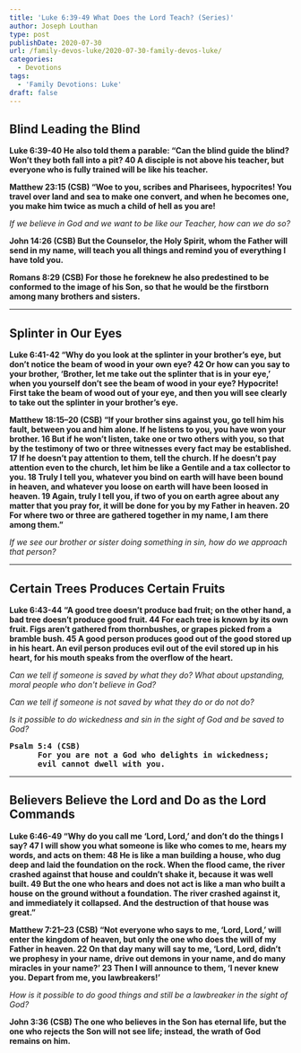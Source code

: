 ```yaml
---
title: 'Luke 6:39-49 What Does the Lord Teach? (Series)'
author: Joseph Louthan
type: post
publishDate: 2020-07-30
url: /family-devos-luke/2020-07-30-family-devos-luke/
categories:
  - Devotions
tags:
  - 'Family Devotions: Luke'
draft: false
---
```


## Blind Leading the Blind

**Luke 6:39-40 He also told them a parable: “Can the blind guide the blind? Won’t they both fall into a pit? 40 A disciple is not above his teacher, but everyone who is fully trained will be like his teacher.**

**Matthew 23:15 (CSB) “Woe to you, scribes and Pharisees, hypocrites! You travel over land and sea to make one convert, and when he becomes one, you make him twice as much a child of hell as you are!**

*If we believe in God and we want to be like our Teacher, how can we do so?*

**John 14:26 (CSB) But the Counselor, the Holy Spirit, whom the Father will send in my name, will teach you all things and remind you of everything I have told you.**

**Romans 8:29 (CSB) For those he foreknew he also predestined to be conformed to the image of his Son, so that he would be the firstborn among many brothers and sisters.**

------

## Splinter in Our Eyes

**Luke 6:41-42 “Why do you look at the splinter in your brother’s eye, but don’t notice the beam of wood in your own eye? 42 Or how can you say to your brother, ‘Brother, let me take out the splinter that is in your eye,’ when you yourself don’t see the beam of wood in your eye? Hypocrite! First take the beam of wood out of your eye, and then you will see clearly to take out the splinter in your brother’s eye.**

**Matthew 18:15–20 (CSB) “If your brother sins against you, go tell him his fault, between you and him alone. If he listens to you, you have won your brother. 16 But if he won’t listen, take one or two others with you, so that by the testimony of two or three witnesses every fact may be established. 17 If he doesn’t pay attention to them, tell the church. If he doesn’t pay attention even to the church, let him be like a Gentile and a tax collector to you. 18 Truly I tell you, whatever you bind on earth will have been bound in heaven, and whatever you loose on earth will have been loosed in heaven. 19 Again, truly I tell you, if two of you on earth agree about any matter that you pray for, it will be done for you by my Father in heaven. 20 For where two or three are gathered together in my name, I am there among them.”**

*If we see our brother or sister doing something in sin, how do we approach that person?*

------

## Certain Trees Produces Certain Fruits

**Luke 6:43-44 “A good tree doesn’t produce bad fruit; on the other hand, a bad tree doesn’t produce good fruit. 44 For each tree is known by its own fruit. Figs aren’t gathered from thornbushes, or grapes picked from a bramble bush. 45 A good person produces good out of the good stored up in his heart. An evil person produces evil out of the evil stored up in his heart, for his mouth speaks from the overflow of the heart.**

*Can we tell if someone is saved by what they do? What about upstanding, moral people who don't believe in God?*

*Can we tell if someone is not saved by what they do or do not do?*

*Is it possible to do wickedness and sin in the sight of God and be saved to God?*

<pre><b>Psalm 5:4 (CSB)
      For you are not a God who delights in wickedness; 
      evil cannot dwell with you.
</b></pre>

------

## Believers Believe the Lord and Do as the Lord Commands

**Luke 6:46-49 “Why do you call me ‘Lord, Lord,’ and don’t do the things I say? 47 I will show you what someone is like who comes to me, hears my words, and acts on them: 48 He is like a man building a house, who dug deep and laid the foundation on the rock. When the flood came, the river crashed against that house and couldn’t shake it, because it was well built. 49 But the one who hears and does not act is like a man who built a house on the ground without a foundation. The river crashed against it, and immediately it collapsed. And the destruction of that house was great.”**

**Matthew 7:21–23 (CSB) “Not everyone who says to me, ‘Lord, Lord,’ will enter the kingdom of heaven, but only the one who does the will of my Father in heaven. 22 On that day many will say to me, ‘Lord, Lord, didn’t we prophesy in your name, drive out demons in your name, and do many miracles in your name?’ 23 Then I will announce to them, ‘I never knew you. Depart from me, you lawbreakers!’**

*How is it possible to do good things and still be a lawbreaker in the sight of God?*

**John 3:36 (CSB) The one who believes in the Son has eternal life, but the one who rejects the Son will not see life; instead, the wrath of God remains on him.**